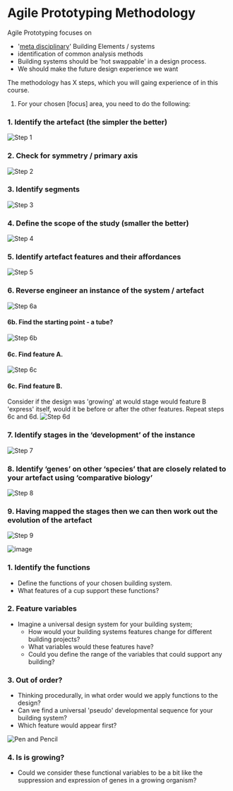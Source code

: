 # Agile Prototyping Methodology

Agile Prototyping focuses on

- '[meta disciplinary]' Building Elements / systems
- identification of common analysis methods
- Building systems should be 'hot swappable' in a design process.
- We should make the future design experience we want

The methodology has X steps, which you will gaing experience of in this course.

1. For your chosen [focus] area, you need to do the following:

### 1. Identify the artefact (the simpler the better)
![Step 1](/Agile/img/Methodology/01.PNG)
### 2. Check for symmetry / primary axis
![Step 2](/Agile/img/Methodology/02.PNG)
### 3. Identify segments 
![Step 3](/Agile/img/Methodology/03.PNG)
### 4. Define the scope of the study (smaller the better)
![Step 4](/Agile/img/Methodology/04.PNG)
### 5. Identify artefact features and their affordances
![Step 5](/Agile/img/Methodology/05.PNG)
### 6. Reverse engineer an instance of the system / artefact
![Step 6a](/Agile/img/Methodology/06a.PNG)
#### 6b. Find the starting point - a tube?
![Step 6b](/Agile/img/Methodology/06b.PNG)
#### 6c. Find feature A.
![Step 6c](/Agile/img/Methodology/06c.PNG)
#### 6c. Find feature B.
Consider if the design was 'growing' at would stage would feature B 'express' itself, would it be before or after the other features. Repeat steps 6c and 6d.
![Step 6d](/Agile/img/Methodology/06d.PNG)
### 7. Identify stages in the ‘development’ of the instance
![Step 7](/Agile/img/Methodology/07.PNG)
### 8. Identify ‘genes’ on other ‘species’ that are closely related to your artefact using ‘comparative biology’
![Step 8](/Agile/img/Methodology/08.PNG)
### 9. Having mapped the stages then we can then work out the evolution of the artefact
![Step 9](/Agile/img/Methodology/09.PNG)

![image](https://github.com/user-attachments/assets/b57222c4-313e-48d0-9c48-21bb293d400a)


### 1. Identify the functions
* Define the functions of your chosen building system.
* What features of a cup support these functions?

### 2. Feature variables
* Imagine a universal design system for your building system;
  * How would your building systems features change for different building projects?
  * What variables would these features have?
  * Could you define the range of the variables that could support any building?
 
### 3. Out of order?
* Thinking procedurally, in what order would we apply functions to the design?
* Can we find a universal 'pseudo' developmental sequence for your building system?
* Which feature would appear first?

![Pen and Pencil](/Agile/img/Pen_and_Pencil.png)

### 4. Is is growing?
* Could we consider these functional variables to be a bit like the suppression and expression of genes in a growing organism?


<!---

The Methodology is derived from future studies. rather than just speculate on what could be it uses the futures literature methods of 
* Forecasting (looking forward),
* Backcasting (identifying the implications for today on proposed future),
* Pastcasting (learning from the past)
* Recasting (aligning the past to the projected future)
Its process is described in the digram below:
![METHOD](https://github.com/timmcginley/Agile-Prototyping/assets/1415855/8d743541-73eb-4064-b199-5551860b1b1c)


## 1. Forecast *Futures*
We do this in [Assignment 1]. This part identifies the near, medium and long term futures that will provide the future context of the agile prototype. It has the following substeps:
* forecast future using 3 horizons framework
* This follows the **Design Gene Indentification Process (DGIP).**

## 2. Needs *Backcast*
We do this in [Assignment 2]. This part identifies the requirements of the future product / system in you defined future.

* identify the challenges of this future for a specific building system or product.
* This follows the **[Agile Future Design Plan (AFDP)]**.

## 3. Analyse *Pastcast*
We do this in [Assignment 3]. This part ['reverse engineers'] the selected system to develop a recomposable 'agile prototype'. It identifies the features of the systems and disconnects these from its context.

## 4. Change *Recast*
We do this in [Assignment 4]. Consider the link between the 'current' trajectory you defined for your prototype in the previous part and your future scenarios. Is your agile prototype aligned? if not can you align it?

## Reflect
We do this in [Assignment 5]. Does the Prototype support the future? In the end is it a future that you want? would you change this? what does this mean for the building systems that we design today. 

-->

<!-- LINKS -->

[Assignment 1]: /Agile/Assignments/A1
[Assignment 2]: /Agile/Assignments/A2
[Assignment 3]: /Agile/Assignments/A3
[Assignment 4]: /Agile/Assignments/A4
[Assignment 5]: /Agile/Assignments/A5
[meta disciplinary]: /Agile/Concepts/MetaDisciplinary
['reverse engineers']: /Agile/Concepts/ReverseEngineer
[Agile Future Design Plan (AFDP)]: /Agile/Concepts/AFDP
